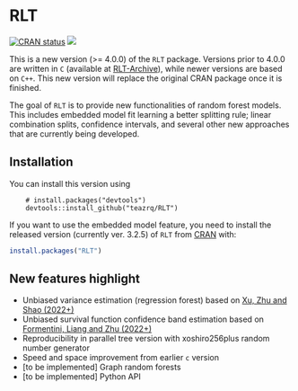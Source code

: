 # RLT

<!-- badges: start -->
[![CRAN status](https://www.r-pkg.org/badges/version/RLT)](https://CRAN.R-project.org/package=RLT)
[![](https://cranlogs.r-pkg.org/badges/RLT)](https://cran.r-project.org/package=RLT)
<!-- badges: end -->

This is a new version (>= 4.0.0) of the `RLT` package. Versions prior to 4.0.0 are written in `C` (available at [RLT-Archive](https://github.com/teazrq/RLT-Archive)), while newer versions are based on `C++`. This new version will replace the original CRAN package once it is finished. 

The goal of `RLT` is to provide new functionalities of random forest models. This includes embedded model fit learning a better splitting rule; linear combination splits, confidence intervals, and several other new approaches that are currently being developed. 

## Installation

You can install this version using 

```{r}
    # install.packages("devtools")
    devtools::install_github("teazrq/RLT")
```

If you want to use the embedded model feature, you need to install the released version (currently ver. 3.2.5) of `RLT` from [CRAN](https://CRAN.R-project.org/package=RLT) with:

``` r
install.packages("RLT")
```

## New features highlight

  * Unbiased variance estimation (regression forest) based on [Xu, Zhu and Shao (2022+)](https://arxiv.org/abs/2202.09008)
  * Unbiased survival function confidence band estimation based on [Formentini, Liang and Zhu (2022+)](https://arxiv.org/abs/2204.12038)
  * Reproducibility in parallel tree version with xoshiro256plus random number generator
  * Speed and space improvement from earlier `c` version
  * [to be implemented] Graph random forests
  * [to be implemented] Python API
    


